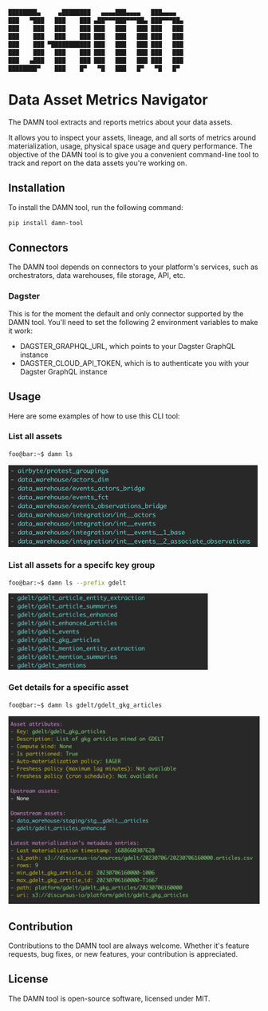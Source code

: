     ████████▄     ▄████████   ▄▄▄▄███▄▄▄▄   ███▄▄▄▄   
    ███   ▀███   ███    ███ ▄██▀▀▀███▀▀▀██▄ ███▀▀▀██▄ 
    ███    ███   ███    ███ ███   ███   ███ ███   ███ 
    ███    ███   ███    ███ ███   ███   ███ ███   ███ 
    ███    ███ ▀███████████ ███   ███   ███ ███   ███ 
    ███    ███   ███    ███ ███   ███   ███ ███   ███ 
    ███   ▄███   ███    ███ ███   ███   ███ ███   ███ 
    ████████▀    ███    █▀   ▀█   ███   █▀   ▀█   █▀                                                 

# Data Asset Metrics Navigator
The DAMN tool extracts and reports metrics about your data assets.

It allows you to inspect your assets, lineage, and all sorts of metrics around materialization, usage, physical space usage and query performance. The objective of the DAMN tool is to give you a convenient command-line tool to track and report on the data assets you're working on.

## Installation
To install the DAMN tool, run the following command:

```bash
pip install damn-tool
```

## Connectors
The DAMN tool depends on connectors to your platform's services, such as orchestrators, data warehouses, file storage, API, etc.

### Dagster
This is for the moment the default and only connector supported by the DAMN tool. You'll need to set the following 2 environment variables to make it work:
- DAGSTER_GRAPHQL_URL, which points to your Dagster GraphQL instance
- DAGSTER_CLOUD_API_TOKEN, which is to authenticate you with your Dagster GraphQL instance


## Usage
Here are some examples of how to use this CLI tool:

### List all assets
```bash
foo@bar:~$ damn ls
```

<img src="resources/images/damn_ls.png" width="500px" />

### List all assets for a specifc key group
```bash
foo@bar:~$ damn ls --prefix gdelt
```

<img src="resources/images/damn_ls_prefix.png" width="400px" />

### Get details for a specific asset
```bash
foo@bar:~$ damn ls gdelt/gdelt_gkg_articles
```

<img src="resources/images/damn_ls_asset.png" width="550px" />


## Contribution
Contributions to the DAMN tool are always welcome. Whether it's feature requests, bug fixes, or new features, your contribution is appreciated.


## License
The DAMN tool is open-source software, licensed under MIT.